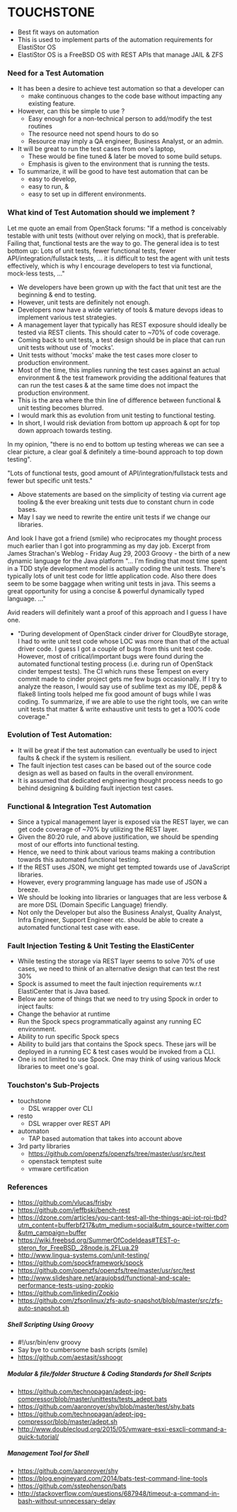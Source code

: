# TOUCHSTONE

- Best fit ways on automation
- This is used to implement parts of the automation requirements for ElastiStor OS
- ElastiStor OS is a FreeBSD OS with REST APIs that manage JAIL & ZFS

### Need for a Test Automation

- It has been a desire to achieve test automation so that a developer can 
  - make continuous changes to the code base without impacting any existing feature.
- However, can this be simple to use ?
  - Easy enough for a non-technical person to add/modify the test routines
  - The resource need not spend hours to do so
  - Resource may imply a QA engineer, Business Analyst, or an admin.
- It will be great to run the test cases from one's laptop, 
  - These would be fine tuned & later be moved to some build setups.
  - Emphasis is given to the environment that is running the tests.
- To summarize, it will be good to have test automation that can be 
  - easy to develop, 
  - easy to run, & 
  - easy to set up in different environments.
 
### What kind of Test Automation should we implement ?

Let me quote an email from OpenStack forums: 
"If a method is conceivably testable with unit tests (without over relying on mock), that is preferable. Failing that, functional tests are the way to go. The general idea is to test bottom up: Lots of unit tests, fewer functional tests, fewer API/integration/fullstack tests, ... it is difficult to test the agent with unit tests effectively, which is why I encourage developers to test via functional, mock-less tests, ..."

- We developers have been grown up with the fact that unit test are the beginning & end to testing.
- However, unit tests are definitely not enough. 
- Developers now have a wide variety of tools & mature devops ideas to implement various test strategies.
- A management layer that typically has REST exposure should ideally be tested via REST clients. This should cater to ~70% of code coverage.
- Coming back to unit tests, a test design should be in place that can run unit tests without use of 'mocks'.
- Unit tests without 'mocks' make the test cases more closer to production environment.
- Most of the time, this implies running the test cases against an actual environment & the test framework providing the additional features that can run the test cases & at the same time does not impact the production environment.
- This is the area where the thin line of difference between functional & unit testing becomes blurred.
- I would mark this as evolution from unit testing to functional testing.
- In short, I would risk deviation from bottom up approach & opt for top down approach towards testing.

In my opinion, "there is no end to bottom up testing whereas we can see a clear picture, a clear goal & definitely a time-bound approach to top down testing".

"Lots of functional tests, good amount of API/integration/fullstack tests and fewer but specific unit tests."

- Above statements are based on the simplicity of testing via current age tooling & the ever breaking unit tests due to constant churn in code bases. 
- May I say we need to rewrite the entire unit tests if we change our libraries.

And look I have got a friend (smile) who reciprocates my thought process much earlier than I got into programming as my day job.
Excerpt from James Strachan's Weblog - Friday Aug 29, 2003
Groovy - the birth of a new dynamic language for the Java platform
"...
I'm finding that most time spent in a TDD style development model is actually coding the unit tests. There's typically lots of unit test code for little application code. Also there does seem to be some baggage when writing unit tests in java. This seems a great opportunity for using a concise & powerful dynamically typed language. 
..."

Avid readers will definitely want a proof of this approach and I guess I have one. 
- "During development of OpenStack cinder driver for CloudByte storage, I had to write unit test code whose LOC was more than that of the actual driver code. I guess I got a couple of bugs from this unit test code. However, most of critical/important bugs were found during the automated functional testing process (i.e. during run of OpenStack cinder tempest tests). The CI which runs these Tempest on every commit made to cinder project gets me few bugs occasionally. If I try to analyze the reason, I would say use of sublime text as my IDE, pep8 & flake8 linting tools helped me fix good amount of bugs while I was coding. To summarize, if we are able to use the right tools, we can write unit tests that matter & write exhaustive unit tests to get a 100% code coverage."

### Evolution of Test Automation:

- It will be great if the test automation can eventually be used to inject faults & check if the system is resilient.
- The fault injection test cases can be based out of the source code design as well as based on faults in the overall environment.
- It is assumed that dedicated engineering thought process needs to go behind designing & building fault injection test cases.
 
### Functional & Integration Test Automation

- Since a typical management layer is exposed via the REST layer, we can get code coverage of ~70% by utilizing the REST layer.
- Given the 80:20 rule, and above justification, we should be spending most of our efforts into functional testing.
- Hence, we need to think about various teams making a contribution towards this automated functional testing.
- If the REST uses JSON, we might get tempted towards use of JavaScript libraries.
- However, every programming language has made use of JSON a breeze.
- We should be looking into libraries or languages that are less verbose & are more DSL (Domain Specific Language) friendly.
- Not only the Developer but also the Business Analyst, Quality Analyst, Infra Engineer, Support Engineer etc. should be able to create a automated functional test case with ease.

 
### Fault Injection Testing & Unit Testing the ElastiCenter

- While testing the storage via REST layer seems to solve 70% of use cases, we need to think of an alternative design that can test the rest 30%
- Spock is assumed to meet the fault injection requirements w.r.t ElastiCenter that is Java based.
- Below are some of things that we need to try using Spock in order to inject faults:
- Change the behavior at runtime
- Run the Spock specs programmatically against any running EC environment.
- Ability to run specific Spock specs
- Ability to build jars that contains the Spock specs. These jars will be deployed in a running EC & test cases would be invoked from a CLI.
- One is not limited to use Spock. One may think of using various Mock libraries to meet one's goal.

### Touchston's Sub-Projects
- touchstone
	- DSL wrapper over CLI
- resto
	- DSL wrapper over REST API
- automaton
    - TAP based automation that takes into account above
- 3rd party libraries
    - https://github.com/openzfs/openzfs/tree/master/usr/src/test
    - openstack temptest suite
    - vmware certification

### References

- https://github.com/vlucas/frisby
- https://github.com/jeffbski/bench-rest
- https://dzone.com/articles/you-cant-test-all-the-things-api-iot-roi-tbd?utm_content=bufferbf217&utm_medium=social&utm_source=twitter.com&utm_campaign=buffer
- https://wiki.freebsd.org/SummerOfCodeIdeas#TEST-o-steron_for_FreeBSD_.28node.js.2FLua.29
- http://www.lingua-systems.com/unit-testing/
- https://github.com/spockframework/spock
- https://github.com/openzfs/openzfs/tree/master/usr/src/test
- http://www.slideshare.net/araujobsd/functional-and-scale-performance-tests-using-zopkio
- https://github.com/linkedin/Zopkio
- https://github.com/zfsonlinux/zfs-auto-snapshot/blob/master/src/zfs-auto-snapshot.sh

##### Shell Scripting Using Groovy

- #!/usr/bin/env groovy
- Say bye to cumbersome bash scripts (smile)
- https://github.com/aestasit/sshoogr

##### Modular & file/folder Structure & Coding Standards for Shell Scripts

- https://github.com/technopagan/adept-jpg-compressor/blob/master/unittests/tests_adept.bats
- https://github.com/aaronroyer/shy/blob/master/test/shy.bats
- https://github.com/technopagan/adept-jpg-compressor/blob/master/adept.sh
- http://www.doublecloud.org/2015/05/vmware-esxi-esxcli-command-a-quick-tutorial/

##### Management Tool for Shell

- https://github.com/aaronroyer/shy 
- https://blog.engineyard.com/2014/bats-test-command-line-tools
- https://github.com/sstephenson/bats
- http://stackoverflow.com/questions/687948/timeout-a-command-in-bash-without-unnecessary-delay

